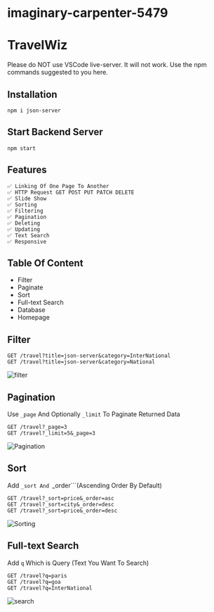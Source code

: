 # imaginary-carpenter-5479
# TravelWiz 

Please do NOT use VSCode live-server. It will not work. Use the npm commands suggested to you here.

## Installation
```
npm i json-server
```

## Start Backend Server
```
npm start
```

## Features
```
✅ Linking Of One Page To Another
✅ HTTP Request GET POST PUT PATCH DELETE
✅ Slide Show 
✅ Sorting
✅ Filtering
✅ Pagination
✅ Deleting
✅ Updating
✅ Text Search
✅ Responsive
```

## Table Of Content
- Filter
- Paginate
- Sort
- Full-text Search
- Database
- Homepage

## Filter
```
GET /travel?title=json-server&category=InterNational
GET /travel?title=json-server&category=National

```
![filter](https://user-images.githubusercontent.com/121368970/236733570-6710a31d-671e-4e9b-9f7f-99e271b11802.png)


## Pagination
Use ```_page``` And Optionally ```_limit``` To Paginate Returned Data
```
GET /travel?_page=3
GET /travel?_limit=5&_page=3
```

![Pagination](https://user-images.githubusercontent.com/121368970/236737298-1748005d-2c41-4712-9222-bfe61bbc8b4a.png)



## Sort
Add ```_sort And ```_order```(Ascending Order By Default)

```
GET /travel?_sort=price&_order=asc
GET /travel?_sort=city&_order=desc
GET /travel?_sort=price&_order=desc
```

![Sorting](https://user-images.githubusercontent.com/121368970/236696358-5ebb1a80-a9ec-4970-aa7e-f60879be79fd.png)


## Full-text Search
Add ```q``` Which is Query (Text You Want To Search)
```
GET /travel?q=paris
GET /travel?q=goa
GET /travel?q=InterNational
```
![search](https://user-images.githubusercontent.com/121368970/236736770-2561e66d-737a-45c0-baf4-134abe65e8d5.png)
